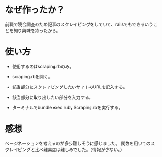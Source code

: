 # なぜ作ったか？
前職で競合調査のため記事のスクレイピングをしていて、railsでもできるいうことを知り興味を持ったから。
# 使い方
* 使用するのはscraping.rbのみ。

* scraping.rbを開く。

* 該当部分にスクレイピングしたいサイトのURLを記入する。

* 該当部分に取り出したい部分を入力する。

* ターミナルでbundle exec ruby Scraping.rbを実行する。

# 感想
ページネーションを考えるのが多少難しそうに感じました。
関数を用いてのスクレイピングと比べ難易度は難しめでした。（情報が少ない。）


